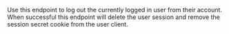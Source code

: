 Use this endpoint to log out the currently logged in user from their account.
When successful this endpoint will delete the user session and remove the session secret cookie from the user client.
